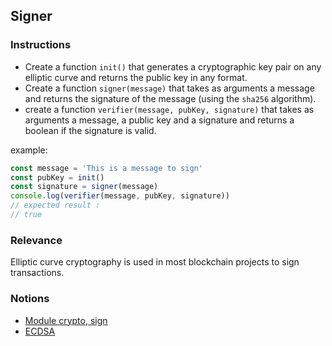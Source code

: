 ## Signer

### Instructions

- Create a function `init()` that generates a cryptographic key pair on any elliptic curve and returns the public key in any format.
- Create a function `signer(message)` that takes as arguments a message and returns the signature of the message (using the `sha256` algorithm).
- create a function `verifier(message, pubKey, signature)` that takes as arguments a message, a public key and a signature and returns a boolean if the signature is valid.

example:

```js
const message = 'This is a message to sign'
const pubKey = init()
const signature = signer(message)
console.log(verifier(message, pubKey, signature))
// expected result :
// true
```

### Relevance

Elliptic curve cryptography is used in most blockchain projects to sign transactions.

### Notions

- [Module crypto, sign](https://nodejs.org/docs/latest-v14.x/api/crypto.html#crypto_class_sign)
- [ECDSA](https://cryptobook.nakov.com/digital-signatures/ecdsa-sign-verify-messages)
